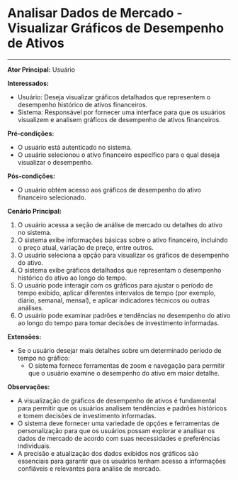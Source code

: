 # Analisar Dados de Mercado - Visualizar Gráficos de Desempenho de Ativos
____

**Ator Principal:** Usuário

**Interessados:**
- Usuário: Deseja visualizar gráficos detalhados que representem o desempenho histórico de ativos financeiros.
- Sistema: Responsável por fornecer uma interface para que os usuários visualizem e analisem gráficos de desempenho de ativos financeiros.

**Pré-condições:**
- O usuário está autenticado no sistema.
- O usuário selecionou o ativo financeiro específico para o qual deseja visualizar o desempenho.

**Pós-condições:**
- O usuário obtém acesso aos gráficos de desempenho do ativo financeiro selecionado.

**Cenário Principal:**
1. O usuário acessa a seção de análise de mercado ou detalhes do ativo no sistema.
2. O sistema exibe informações básicas sobre o ativo financeiro, incluindo o preço atual, variação de preço, entre outros.
3. O usuário seleciona a opção para visualizar os gráficos de desempenho do ativo.
4. O sistema exibe gráficos detalhados que representam o desempenho histórico do ativo ao longo do tempo.
5. O usuário pode interagir com os gráficos para ajustar o período de tempo exibido, aplicar diferentes intervalos de tempo (por exemplo, diário, semanal, mensal), e aplicar indicadores técnicos ou outras análises.
6. O usuário pode examinar padrões e tendências no desempenho do ativo ao longo do tempo para tomar decisões de investimento informadas.

**Extensões:**
- Se o usuário desejar mais detalhes sobre um determinado período de tempo no gráfico:
    - O sistema fornece ferramentas de zoom e navegação para permitir que o usuário examine o desempenho do ativo em maior detalhe.

**Observações:**
- A visualização de gráficos de desempenho de ativos é fundamental para permitir que os usuários analisem tendências e padrões históricos e tomem decisões de investimento informadas.
- O sistema deve fornecer uma variedade de opções e ferramentas de personalização para que os usuários possam explorar e analisar os dados de mercado de acordo com suas necessidades e preferências individuais.
- A precisão e atualização dos dados exibidos nos gráficos são essenciais para garantir que os usuários tenham acesso a informações confiáveis e relevantes para análise de mercado.